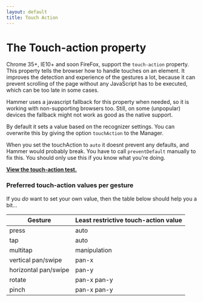 ```yaml
---
layout: default
title: Touch Action
---
```


# The Touch-action property
Chrome 35+, IE10+ and soon FireFox, support the `touch-action` property. This property tells the browser how to
handle touches on an element. It improves the detection and experience of the gestures a lot, because it can prevent
scrolling of the page without any JavaScript has to be executed, which can be too late in some cases.

Hammer uses a javascript fallback for this property when needed, so it is working with non-supporting browsers
too. Still, on some (unpopular) devices the fallback might not work as good as the native support.

By default it sets a value based on the recognizer settings. You can overwrite this by giving the option `touchAction`
to the Manager.

When you set the touchAction to `auto` it doesnt prevent any defaults, and Hammer would probably break. You have to
call `preventDefault` manually to fix this. You should only use this if you know what you're doing.

**[View the touch-action test.](https://cdn.rawgit.com/hammerjs/hammer.js/master/tests/manual/touchaction.html)**

### Preferred touch-action values per gesture
If you _do_ want to set your own value, then the table below should help you a bit...

| Gesture | Least restrictive touch-action value  |
| ---------|---------------------------------------|
| press   | auto               |
| tap     | auto               |
| multitap | manipulation      |
| vertical pan/swipe | pan-x   |
| horizontal pan/swipe | pan-y |
| rotate  | pan-x pan-y        |
| pinch   | pan-x pan-y        |
